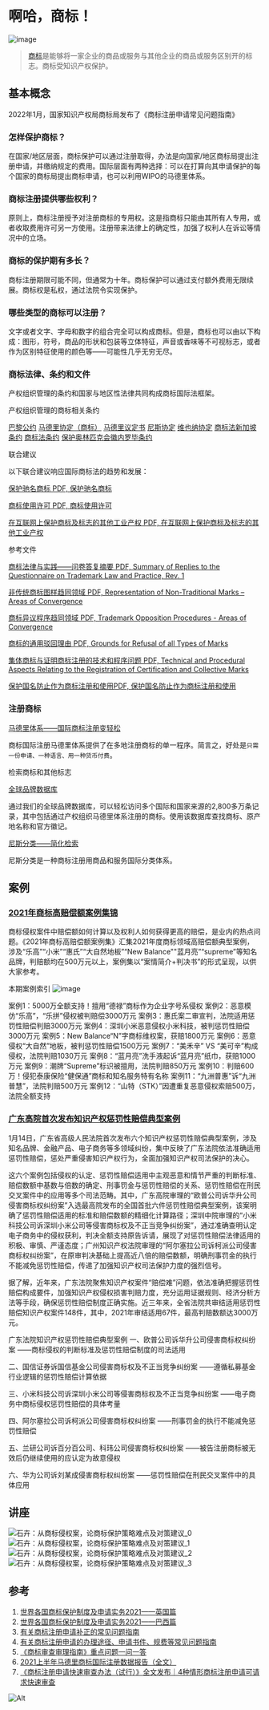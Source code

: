 # 啊哈，商标！

![image](https://user-images.githubusercontent.com/100815582/156480441-0c141255-aa48-4147-b4e0-327471032143.png)
> [商标](https://www.wipo.int/trademarks/zh/)是能够将一家企业的商品或服务与其他企业的商品或服务区别开的标志。商标受知识产权保护。

## 基本概念

2022年1月，国家知识产权局商标局发布了《商标注册申请常见问题指南》

### 怎样保护商标？

在国家/地区层面，商标保护可以通过注册取得，办法是向国家/地区商标局提出注册申请，并缴纳规定的费用。国际层面有两种选择：可以在打算向其申请保护的每个国家的商标局提出商标申请，也可以利用WIPO的马德里体系。

### 商标注册提供哪些权利？

原则上，商标注册授予对注册商标的专用权。这是指商标只能由其所有人专用，或者收取费用许可另一方使用。注册带来法律上的确定性，加强了权利人在诉讼等情况中的立场。

### 商标的保护期有多长？

商标注册期限可能不同，但通常为十年。商标保护可以通过支付额外费用无限续展。商标权是私权，通过法院令实现保护。

### 哪些类型的商标可以注册？

文字或者文字、字母和数字的组合完全可以构成商标。但是，商标也可以由以下构成：图形，符号，商品的形状和包装等立体特征，声音或香味等不可视标志，或者作为区别特征使用的颜色等——可能性几乎无穷无尽。

### 商标法律、条约和文件

产权组织管理的条约和国家与地区性法律共同构成商标国际法框架。

产权组织管理的商标相关条约

[巴黎公约](https://www.wipo.int/treaties/zh/ip/paris/)
[马德里协定（商标）](https://www.wipo.int/treaties/zh/registration/madrid/)
[马德里议定书](https://www.wipo.int/treaties/zh/registration/madrid_protocol/)
[尼斯协定](https://www.wipo.int/treaties/en/classification/nice/)
[维也纳协定](https://www.wipo.int/treaties/en/classification/vienna/)
[商标法新加坡条约](https://www.wipo.int/treaties/zh/ip/singapore/)
[商标法条约](https://www.wipo.int/treaties/zh/ip/tlt/)
[保护奥林匹克会徽内罗毕条约](https://www.wipo.int/treaties/en/ip/nairobi/)

联合建议

以下联合建议响应国际商标法的趋势和发展：

[保护驰名商标 PDF, 保护驰名商标](https://www.wipo.int/edocs/pubdocs/zh/marks/833/pub833.pdf)

[商标使用许可 PDF, 商标使用许可](https://www.wipo.int/edocs/pubdocs/zh/marks/833/pub833.pdf)

[在互联网上保护商标及标志的其他工业产权 PDF, 在互联网上保护商标及标志的其他工业产权](https://www.wipo.int/edocs/pubdocs/zh/marks/833/pub833.pdf)

参考文件

[商标法律与实践——问卷答复摘要 PDF, Summary of Replies to the Questionnaire on Trademark Law and Practice, Rev. 1](https://www.wipo.int/export/sites/www/sct/en/meetings/pdf/wipo_strad_inf_1_rev_1.pdf)

[非传统商标图样趋同领域 PDF, Representation of Non-Traditional Marks – Areas of Convergence](https://www.wipo.int/export/sites/www/sct/en/meetings/pdf/wipo_strad_inf_3.pdf)

[商标异议程序趋同领域 PDF, Trademark Opposition Procedures - Areas of Convergence](https://www.wipo.int/export/sites/www/sct/en/meetings/pdf/wipo_strad_inf_4.pdf)

[商标的通用驳回理由 PDF, Grounds for Refusal of all Types of Marks](https://www.wipo.int/export/sites/www/sct/en/meetings/pdf/wipo_strad_inf_5.pdf)

[集体商标与证明商标注册的技术和程序问题 PDF, Technical and Procedural Aspects Relating to the Registration of Certification and Collective Marks](https://www.wipo.int/export/sites/www/sct/en/meetings/pdf/wipo_strad_inf_6.pdf)

[保护国名防止作为商标注册和使用PDF, 保护国名防止作为商标注册和使用](https://www.wipo.int/export/sites/www/sct/zh/meetings/pdf/wipo_strad_inf_7.pdf)

### 注册商标

[马德里体系——国际商标注册变轻松](https://www.wipo.int/madrid/zh/)

商标国际注册马德里体系提供了在多地注册商标的单一程序。简言之，好处是`只需一份申请、一种语言、用一种货币付费`。

检索商标和其他标志

[全球品牌数据库](https://www.wipo.int/reference/zh/branddb/)

通过我们的全球品牌数据库，可以轻松访问多个国际和国家来源的2,800多万条记录，其中包括通过产权组织马德里体系注册的商标。使用该数据库查找商标、原产地名称和官方徽记。

[尼斯分类——简化检索](https://www.wipo.int/classifications/nice/en/)

尼斯分类是一种商标注册用商品和服务国际分类体系。

## 案例

### [2021年商标高赔偿额案例集锦](https://mp.weixin.qq.com/s/yaI3K_ozCRQygkt4D3kBeA) 

商标侵权案件中赔偿额如何计算以及权利人如何获得更高的赔偿，是业内的热点问题。《2021年商标高赔偿额案例集》汇集2021年度商标领域高赔偿额典型案例，涉及“乐高”“小米”“惠氏”“大自然地板”“New Balance""蓝月亮”“supreme”等知名品牌，判赔额均在500万元以上，案例集以“案情简介+判决书”的形式呈现，以供大家参考。

本期案例索引
![image](https://user-images.githubusercontent.com/100815582/156680732-d9642d91-dd5b-401f-884c-288638d3b97a.png)

案例1：5000万全额支持！擅用“德禄”商标作为企业字号系侵权
案例2：恶意模仿“乐高”，“乐拼”侵权被判赔偿3000万元
案例3：惠氏案二审宣判，法院适用惩罚性赔偿判赔3000万元
案例4：深圳小米恶意侵权小米科技，被判惩罚性赔偿3000万元
案例5：New Balance“N”字商标维权案，获赔1800万元
案例6：恶意侵权“大自然”地板，被判惩罚性赔偿1500万元
案例7：“美禾辛” VS “美可辛”构成侵权，法院判赔1030万元
案例8：“蓝月亮”洗手液起诉“蓝月亮”纸巾，获赔1000万元
案例9：潮牌“Supreme”标识被擅用，法院判赔850万元
案例10：判赔600万！侵犯泰康保险“健保通”商标和知名服务特有名称
案例11：“九洲普惠”诉“九洲普慧”，法院判赔500万元
案例12：“山特（STK）”因遭重复恶意侵权索赔500万，法院全额支持

### [广东高院首次发布知识产权惩罚性赔偿典型案例](https://mp.weixin.qq.com/s/NwLyp2n_eXhJQ2SVwIauWg)

1月14日，广东省高级人民法院首次发布六个知识产权惩罚性赔偿典型案例，涉及知名品牌、金融产品、电子商务等多领域纠纷，集中反映了广东法院依法准确适用惩罚性赔偿，惩处严重侵害知识产权行为，全面加强知识产权司法保护的决心。

这六个案例包括侵权的认定、惩罚性赔偿适用中主观恶意和情节严重的判断标准、赔偿数额中基数与倍数的确定、刑事罚金与惩罚性赔偿的关系、惩罚性赔偿在刑民交叉案件中的应用等多个司法范畴。其中，广东高院审理的“欧普公司诉华升公司侵害商标权纠纷案”入选最高院发布的全国首批六件惩罚性赔偿典型案例，该案明确了惩罚性赔偿适用的标准和赔偿数额的精细化计算路径；深圳中院审理的“小米科技公司诉深圳小米公司等侵害商标权及不正当竞争纠纷案”，通过准确查明认定电子商务中的侵权获利，判决全额支持原告诉请，展现了对惩罚性赔偿法律适用的积极、审慎、严谨态度；广州知识产权法院审理的“阿尔塞拉公司诉柯派公司侵害商标权纠纷案”，在原审判决基础上提高近八倍的赔偿数额，明确刑事罚金的执行不能减免惩罚性赔偿，传递了加强知识产权司法保护力度的强烈信号。

据了解，近年来，广东法院聚焦知识产权案件“赔偿难”问题，依法准确把握惩罚性赔偿构成要件，加强知识产权侵权损害判赔力度，充分运用证据规则、经济分析方法等手段，确保惩罚性赔偿制度正确实施。近三年来，全省法院共审结适用惩罚性赔偿知识产权案件148件，其中，2021年审结适用67件，最高判赔数额达3000万元。

广东法院知识产权惩罚性赔偿典型案例
一、欧普公司诉华升公司侵害商标权纠纷案
——商标侵权的判断标准及惩罚性赔偿制度的司法适用

二、国信证券诉国信基金公司侵害商标权及不正当竞争纠纷案
——遵循私募基金行业逻辑的惩罚性赔偿计算依据

三、小米科技公司诉深圳小米公司等侵害商标权及不正当竞争纠纷案
——电子商务中商标侵权惩罚性赔偿的具体考量

四、阿尔塞拉公司诉柯派公司侵害商标权纠纷案
——刑事罚金的执行不能减免惩罚性赔偿

五、兰研公司诉百分百公司、科玮公司侵害商标权纠纷案
——被告注册商标被无效后仍继续使用的应认定为故意侵权

六、华为公司诉刘某成侵害商标权纠纷案
——惩罚性赔偿在刑民交叉案件中的具体应用

## 讲座

![石卉：从商标侵权案，论商标保护策略难点及对策建议_0](https://user-images.githubusercontent.com/100815582/156675174-227ba556-0798-4016-8c03-5e92b8ed2cd0.jpg)
![石卉：从商标侵权案，论商标保护策略难点及对策建议_1](https://user-images.githubusercontent.com/100815582/156675192-6f337b53-b08a-49e9-95af-a0057acf6208.jpg)
![石卉：从商标侵权案，论商标保护策略难点及对策建议_2](https://user-images.githubusercontent.com/100815582/156675205-45c85d80-fddd-4578-8c12-dd3e3b16da20.jpg)
![石卉：从商标侵权案，论商标保护策略难点及对策建议_3](https://user-images.githubusercontent.com/100815582/156675228-25ad3658-65f3-4da0-a459-3f7ae5abfdca.jpg)


## 参考

1. [世界各国商标保护制度及申请实务2021——英国篇](https://mp.weixin.qq.com/s/s1tVD5Mw0e4_ZkwBhsPwzg) 
2. [世界各国商标保护制度及申请实务2021——巴西篇](https://mp.weixin.qq.com/s/lIUJiWMYwW-f4xnfGpcu9w)
3. [有关商标注册申请补正的常见问题指南](https://mp.weixin.qq.com/s/5fV38WrvXHngUVM39Z6CrQ)
4. [有关商标注册申请的办理途径、申请书件、规费等常见问题指南](https://mp.weixin.qq.com/s/24e94VhWB_28vM5ZdNf3mw)
5. [《商标审查审理指南》重点问题一问一答](https://mp.weixin.qq.com/s/wG__eCca7quI9CkJQu-OQw)
6. [2021上半年马德里商标国际注册数据报告（全文）](https://mp.weixin.qq.com/s/cxxm9OBaaKeOGw89KZomEQ)
7. [《商标注册申请快速审查办法（试行）》全文发布｜4种情形商标注册申请可请求快速审查](https://mp.weixin.qq.com/s/cJIWKYEtVKe02ZaEPkvZHg)

![Alt](https://repobeats.axiom.co/api/embed/690159b3bc59fc4350e52e4dcba695e4e18e7865.svg "Repobeats analytics image")
